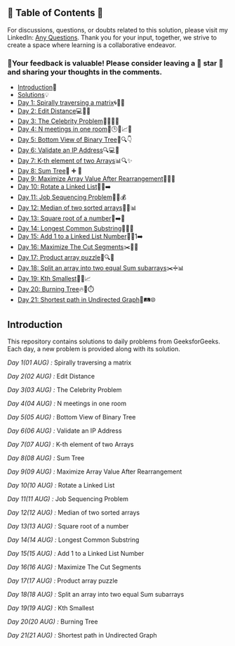 ## 📜 Table of Contents 📜

For discussions, questions, or doubts related to this solution, please visit my LinkedIn: [Any Questions](https://www.linkedin.com/in/het-patel-8b110525a/). Thank you for your input, together, we strive to create a space where learning is a collaborative endeavor.

### 🔮Your feedback is valuable! Please consider leaving a 🌟 star 🌟 and sharing your thoughts in the comments.

- [Introduction](https://github.com/Hunterdii/GeeksforGeeks-POTD/blob/main/README.md)📝
- [Solutions](https://github.com/Hunterdii/GeeksforGeeks-POTD/tree/main/August%202024%20GFG%20SOLUTION)💡
- [Day 1: Spirally traversing a matrix](https://github.com/Hunterdii/GeeksforGeeks-POTD/blob/main/August%202024%20GFG%20SOLUTION/01(Aug)%20Spirally%20traversing%20a%20matrix.md)🌀🔄📐
- [Day 2: Edit Distance](https://github.com/Hunterdii/GeeksforGeeks-POTD/blob/main/August%202024%20GFG%20SOLUTION/02(Aug)%20Edit%20Distance.md)💻🔧🔄
- [Day 3: The Celebrity Problem](https://github.com/Hunterdii/GeeksforGeeks-POTD/blob/main/August%202024%20GFG%20SOLUTION/03(Aug)%20The%20Celebrity%20Problem.md)🕵️‍♂️🎉👥
- [Day 4: N meetings in one room](https://github.com/Hunterdii/GeeksforGeeks-POTD/blob/main/August%202024%20GFG%20SOLUTION/04(Aug)%20N%20meetings%20in%20one%20room.md)📅🕒🏢📈📝
- [Day 5: Bottom View of Binary Tree](https://github.com/Hunterdii/GeeksforGeeks-POTD/blob/main/August%202024%20GFG%20SOLUTION/05(Aug)%20Bottom%20View%20of%20Binary%20Tree.md)🌳🔍👇
- [Day 6: Validate an IP Address](https://github.com/Hunterdii/GeeksforGeeks-POTD/blob/main/August%202024%20GFG%20SOLUTION/06(Aug)%20Validate%20an%20IP%20Address.md)🔍💻🔢
- [Day 7: K-th element of two Arrays](https://github.com/Hunterdii/GeeksforGeeks-POTD/blob/main/August%202024%20GFG%20SOLUTION/07(Aug)%20K-th%20element%20of%20two%20Arrays.md)📊🔍✨
- [Day 8: Sum Tree](https://github.com/Hunterdii/GeeksforGeeks-POTD/blob/main/August%202024%20GFG%20SOLUTION/08(Aug)%20Sum%20Tree.md)🌳 ➕ 🏡
- [Day 9: Maximize Array Value After Rearrangement](https://github.com/Hunterdii/GeeksforGeeks-POTD/blob/main/August%202024%20GFG%20SOLUTION/09(Aug)%20Maximize%20Array%20Value%20After%20Rearrangement.md)🔄➕🔢
- [Day 10: Rotate a Linked List](https://github.com/Hunterdii/GeeksforGeeks-POTD/blob/main/August%202024%20GFG%20SOLUTION/10(Aug)%20Rotate%20a%20Linked%20List.md)🔄🔗➡️
- [Day 11: Job Sequencing Problem](https://github.com/Hunterdii/GeeksforGeeks-POTD/blob/main/August%202024%20GFG%20SOLUTION/11(Aug)%20Job%20Sequencing%20Problem.md)💼📅💰
- [Day 12: Median of two sorted arrays](https://github.com/Hunterdii/GeeksforGeeks-POTD/blob/main/August%202024%20GFG%20SOLUTION/12(Aug)%20Median%20of%20two%20sorted%20arrays.md)🔢➗📊
- [Day 13: Square root of a number](https://github.com/Hunterdii/GeeksforGeeks-POTD/blob/main/August%202024%20GFG%20SOLUTION/13(Aug)%20Square%20root%20of%20a%20number.md)🔢➡️📐
- [Day 14: Longest Common Substring](https://github.com/Hunterdii/GeeksforGeeks-POTD/blob/main/August%202024%20GFG%20SOLUTION/14(Aug)%20Longest%20Common%20Substring.md)🔗📜📝
- [Day 15: Add 1 to a Linked List Number](https://github.com/Hunterdii/GeeksforGeeks-POTD/blob/main/August%202024%20GFG%20SOLUTION/15(Aug)%20Add%201%20to%20a%20Linked%20List%20Number.md)🔢➕1➡️
- [Day 16: Maximize The Cut Segments](https://github.com/Hunterdii/GeeksforGeeks-POTD/blob/main/August%202024%20GFG%20SOLUTION/16(Aug)%20Maximize%20The%20Cut%20Segments.md)✂️📏➗
- [Day 17: Product array puzzle](https://github.com/Hunterdii/GeeksforGeeks-POTD/blob/main/August%202024%20GFG%20SOLUTION/17(Aug)%20Product%20array%20puzzle.md)🧩🔍🤔
- [Day 18: Split an array into two equal Sum subarrays](https://github.com/Hunterdii/GeeksforGeeks-POTD/blob/main/August%202024%20GFG%20SOLUTION/18(Aug)%20Split%20an%20array%20into%20two%20equal%20Sum%20subarrays.md)✂️➗📊
- [Day 19: Kth Smallest](https://github.com/Hunterdii/GeeksforGeeks-POTD/blob/main/August%202024%20GFG%20SOLUTION/19(Aug)%20Kth%20Smallest.md)🔢🏅📈
- [Day 20: Burning Tree](https://github.com/Hunterdii/GeeksforGeeks-POTD/blob/main/August%202024%20GFG%20SOLUTION/20(Aug)%20Burning%20Tree.md)🔥🌳⏱️
- [Day 21: Shortest path in Undirected Graph](https://github.com/Hunterdii/GeeksforGeeks-POTD/blob/main/August%202024%20GFG%20SOLUTION/21(Aug)%20Shortest%20path%20in%20Undirected%20Graph.md)🚀🛤️🌐



 ## Introduction

This repository contains solutions to daily problems from GeeksforGeeks. Each day, a new problem is provided along with its solution.

*Day 1(01 AUG) :* Spirally traversing a matrix

*Day 2(02 AUG) :* Edit Distance

*Day 3(03 AUG) :* The Celebrity Problem

*Day 4(04 AUG) :* N meetings in one room

*Day 5(05 AUG) :* Bottom View of Binary Tree

*Day 6(06 AUG) :* Validate an IP Address

*Day 7(07 AUG) :* K-th element of two Arrays

*Day 8(08 AUG) :* Sum Tree

*Day 9(09 AUG) :* Maximize Array Value After Rearrangement

*Day 10(10 AUG) :* Rotate a Linked List

*Day 11(11 AUG) :* Job Sequencing Problem

*Day 12(12 AUG) :* Median of two sorted arrays

*Day 13(13 AUG) :* Square root of a number

*Day 14(14 AUG) :* Longest Common Substring

*Day 15(15 AUG) :* Add 1 to a Linked List Number

*Day 16(16 AUG) :* Maximize The Cut Segments

*Day 17(17 AUG) :* Product array puzzle

*Day 18(18 AUG) :* Split an array into two equal Sum subarrays

*Day 19(19 AUG) :* Kth Smallest

*Day 20(20 AUG) :* Burning Tree

*Day 21(21 AUG) :* Shortest path in Undirected Graph
